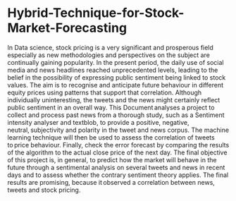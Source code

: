 # Hybrid-Technique-for-Stock-Market-Forecasting
In Data science, stock pricing is a very significant and prosperous field especially as new methodologies and perspectives on the subject are continually gaining popularity.   In the present period, the daily use of social media and news headlines reached unprecedented levels, leading to the belief in the possibility of expressing public sentiment being linked to stock values. The aim is to recognise and anticipate future behaviour in different equity prices using patterns that support that correlation. Although individually uninteresting, the tweets and the news might certainly reflect public sentiment in an overall way. This Document analyses a project to collect and process past news from a thorough study, such as a Sentiment intensity analyser and textblob, to provide a positive, negative, neutral, subjectivity and polarity in the tweet and news corpus. The machine learning technique will then be used to assess the correlation of tweets to price behaviour. Finally, check the error forecast by comparing the results of the algorithm to the actual close price of the next day. The final objective of this project is, in general, to predict how the market will behave in the future through a sentimental analysis on several tweets and news in recent days and to assess whether the contrary sentiment theory applies. The final results are promising, because it observed a correlation between news, tweets and stock pricing.
